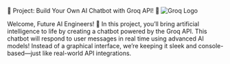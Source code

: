 🧠 Project: Build Your Own AI Chatbot with Groq API! 🤖
![Groq Logo](https://cdn.asp.events/CLIENT_Informa__AADDE28D_5056_B739_5481D63BF875B0DF/sites/ai-summit-NY-2022/media/libraries/exhibitors/0b84f0a6-3bbd-11ee-bff906bd0f937899-cover-image.png/fit-in/1500x9999/filters:no_upscale())  

Welcome, Future AI Engineers! 🚀 In this project, you’ll bring artificial intelligence to life by creating a chatbot powered by the Groq API. 
This chatbot will respond to user messages in real time using advanced AI models! Instead of a graphical interface, we’re keeping it sleek and
console-based—just like real-world API integrations.
